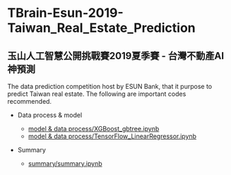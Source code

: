 # TBrain-Esun-2019-Taiwan_Real_Estate_Prediction
## 玉山人工智慧公開挑戰賽2019夏季賽 - 台灣不動產AI神預測

The data prediction competition host by ESUN Bank, that it purpose to predict Taiwan real estate. The following are important codes recommended.

* Data process & model
  * <a href="https://github.com/cghaocg/TBrain-Esun-2019-Taiwan_Real_Estate_Prediction/blob/master/model%20%26%20data%20process/XGBoost_gbtree.ipynb">model & data process/XGBoost_gbtree.ipynb</a>
  * <a href="https://github.com/cghaocg/TBrain-Esun-2019-Taiwan_Real_Estate_Prediction/blob/master/model%20%26%20data%20process/TensorFlow_LinearRegressor.ipynb">model & data process/TensorFlow_LinearRegressor.ipynb</a>
  
* Summary
  * <a href="https://github.com/cghaocg/TBrain-Esun-2019-Taiwan_Real_Estate_Prediction/blob/master/summary/summary.ipynb">summary/summary.ipynb</a>
